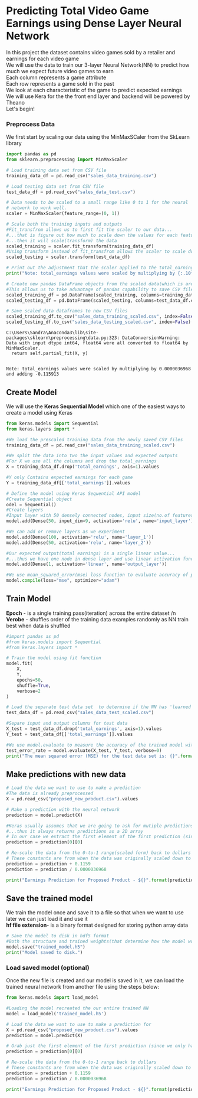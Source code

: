 
# Predicting Total Video Game Earnings using Dense Layer Neural Network
In this project the dataset contains video games sold by a retailer and earnings for each video game
<br>We will use the data to train our 3-layer Neural Network(NN) to predict how much we expect future video games to earn
<br>Each column represents a game attribute 
<br>Each row represents a game sold in the past
<br>We look at each characteristic of the game to predict expected earnings
<br>We will use Kera for the the front end layer and backend will be powered by Theano
<br>Let's begin!

### Preprocess Data
We first start by scaling our data using the MinMaxSCaler from the SkLearn library


```python
import pandas as pd
from sklearn.preprocessing import MinMaxScaler

# Load training data set from CSV file
training_data_df = pd.read_csv("sales_data_training.csv")

# Load testing data set from CSV file
test_data_df = pd.read_csv("sales_data_test.csv")

# Data needs to be scaled to a small range like 0 to 1 for the neural
# network to work well.
scaler = MinMaxScaler(feature_range=(0, 1))

# Scale both the training inputs and outputs
#Fit_transfrom allows us to first fit the scaler to our data... 
#...that is figure out how much to scale down the values for each feature(in each clomun)...
#...then it will scale(transform) the data
scaled_training = scaler.fit_transform(training_data_df)
#Using transform instead of fit_transfrom allows the scaler to scale down the test data in the same measure as the train data
scaled_testing = scaler.transform(test_data_df) 

# Print out the adjustment that the scaler applied to the total_earnings column of data
print("Note: total_earnings values were scaled by multiplying by {:.10f} and adding {:.6f}".format(scaler.scale_[8], scaler.min_[8]))

# Create new pandas DataFrame objects from the scaled data(which is are now plain arrays)
#This allows us to take advantage of pandas capability to save CSV files which only works for DF objects
scaled_training_df = pd.DataFrame(scaled_training, columns=training_data_df.columns.values)
scaled_testing_df = pd.DataFrame(scaled_testing, columns=test_data_df.columns.values)

# Save scaled data dataframes to new CSV files
scaled_training_df.to_csv("sales_data_training_scaled.csv", index=False)
scaled_testing_df.to_csv("sales_data_testing_scaled.csv", index=False)
```

    C:\Users\Sandra\Anaconda3\lib\site-packages\sklearn\preprocessing\data.py:323: DataConversionWarning: Data with input dtype int64, float64 were all converted to float64 by MinMaxScaler.
      return self.partial_fit(X, y)
    

    Note: total_earnings values were scaled by multiplying by 0.0000036968 and adding -0.115913
    

## Create Model
We will use the **Keras Sequential Model** which one of the easiest ways to create a model using Keras


```python
from keras.models import Sequential
from keras.layers import *

#We load the prescaled training data from the newly saved CSV files
training_data_df = pd.read_csv("sales_data_training_scaled.csv")

#We split the data into two the input values and expected outputs
#For X we use all the columns and drop the total_earnings
X = training_data_df.drop('total_earnings', axis=1).values

#Y only Contains expected earnings for each game
Y = training_data_df[['total_earnings']].values

# Define the model using Keras Sequential API model
#Create Sequential object
odel = Sequential()
#Create layers
#Input layer with 50 densely connected nodes, input size(no.of features) and ReLU activation function
model.add(Dense(50, input_dim=9, activation='relu', name='input_layer'))

#We can add or remove layers as we experiment
model.add(Dense(100, activation='relu', name='layer_1'))
model.add(Dense(50, activation='relu', name='layer_2'))

#Our expected output(total earnings) is a single linear value... 
#...thus we have one node in dense layer and use linear activation function(which is the default)
model.add(Dense(1, activation='linear', name='output_layer'))

#We use mean_squared_error(mse) loss function to evaluate accuracy of predictions against the actual 
model.compile(loss="mse", optimizer="adam")
```

## Train Model
**Epoch** - is a single training pass(iteration) across the entire dataset /n
<br>**Verobe** - shuffles order of the training data examples randomly as NN train best when data is shuffled


```python
#import pandas as pd
#from keras.models import Sequential
#from keras.layers import *

# Train the model using fit function
model.fit(
    X,
    Y,
    epochs=50,
    shuffle=True,
    verbose=2
)

# Load the separate test data set  to determine if the NN has 'learned' 
test_data_df = pd.read_csv("sales_data_test_scaled.csv")

#Separe input and output columns for test data
X_test = test_data_df.drop('total_earnings', axis=1).values
Y_test = test_data_df[['total_earnings']].values

#We use model.evaluate to measure the accuracy of the trained model with the test data set as measured by cost function(mse)
test_error_rate = model.evaluate(X_test, Y_test, verbose=0)
print("The mean squared error (MSE) for the test data set is: {}".format(test_error_rate))
```

## Make predictions with new data


```python
# Load the data we want to use to make a prediction
#The data is already preprocessed
X = pd.read_csv("proposed_new_product.csv").values

# Make a prediction with the neural network
prediction = model.predict(X)

#Keras usually assumes that we are going to ask for mutiple predictions with multiple output values... 
#...thus it always returns predictions as a 2D array
# In our case we extract the first element of the first prediction (since that's the only one we have)
prediction = prediction[0][0]

# Re-scale the data from the 0-to-1 range(scaled form) back to dollars
# These constants are from when the data was originally scaled down to the 0-to-1 range
prediction = prediction + 0.1159
prediction = prediction / 0.0000036968

print("Earnings Prediction for Proposed Product - ${}".format(prediction))
```

## Save the trained model
We train the model once and save it to a file so that when we want to use later we can just load it and use it 
<br>**hf file extension**- is a binary format designed for storing python array data


```python
# Save the model to disk in hdf5 format
#Both the structure and trained weights(that determine how the model works) are saved
model.save("trained_model.h5")
print("Model saved to disk.")

```

### Load saved model (optional)
Once the new file is created and our model is saved in it, we can load the trained neural network from another file using the steps below:


```python
from keras.models import load_model

#Loading the model recreated the our entire trained NN
model = load_model('trained_model.h5')

# Load the data we want to use to make a prediction for
X = pd.read_csv("proposed_new_product.csv").values
prediction = model.predict(X)

# Grab just the first element of the first prediction (since we only have one)
prediction = prediction[0][0]

# Re-scale the data from the 0-to-1 range back to dollars
# These constants are from when the data was originally scaled down to the 0-to-1 range
prediction = prediction + 0.1159
prediction = prediction / 0.0000036968

print("Earnings Prediction for Proposed Product - ${}".format(prediction))
```

